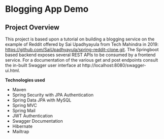 # Blogging App Demo
## Project Overview
This project is based upon a tutorial on building a blogging service on the example of Reddit offered by Sai Upadhyayula from Tech Mahindra in 2019: https://github.com/SaiUpadhyayula/spring-reddit-clone.git.
The Springboot based backend exposes several REST APIs to be consumed by a frontend service. For a documentation of the various get and post endpoints consult the in-built Swagger user interface at http://localhost:8080/swagger-ui.html.   



**Technologies used**

- Maven
- Spring Security with JPA Authentication
- Spring Data JPA with MySQL
- Spring MVC
- Spring Mail
- JWT Authentication
- Swagger Documentation
- Hibernate
- Mailtrap            